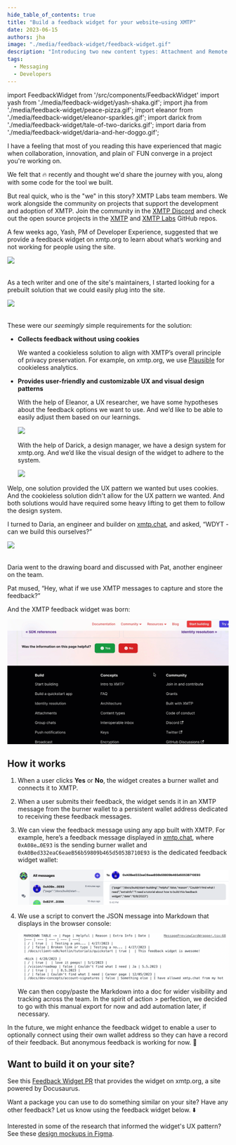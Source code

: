 ```yaml
---
hide_table_of_contents: true
title: "Build a feedback widget for your website—using XMTP"
date: 2023-06-15
authors: jha
image: "./media/feedback-widget/feedback-widget.gif"
description: "Introducing two new content types: Attachment and Remote Attachment."
tags:
  - Messaging
  - Developers
---
```


import FeedbackWidget from '/src/components/FeedbackWidget'
import yash from './media/feedback-widget/yash-shaka.gif';
import jha from './media/feedback-widget/peace-pizza.gif';
import eleanor from './media/feedback-widget/eleanor-sparkles.gif';
import darick from './media/feedback-widget/tale-of-two-daricks.gif';
import daria from './media/feedback-widget/daria-and-her-doggo.gif';

I have a feeling that most of you reading this have experienced that magic when collaboration, innovation, and plain ol' FUN converge in a project you're working on. 

We felt that 🔥 recently and thought we'd share the journey with you, along with some code for the tool we built.

<!--truncate-->

But real quick, who is the "we" in this story? XMTP Labs team members. We work alongside the community on projects that support the development and adoption of XMTP. Join the community in the [XMTP Discord](https://discord.gg/xmtp) and check out the open source projects in the [XMTP](https://github.com/xmtp) and [XMTP Labs](https://github.com/xmtp-labs) GitHub repos.

A few weeks ago, Yash, PM of Developer Experience, suggested that we provide a feedback widget on xmtp.org to learn about what’s working and not working for people using the site.

<div style={{ display: "flex", justifyContent: "center" }}>
    <img src={yash} style={{ width:"250px", align: "center" }} />
</div>
<br/>

As a tech writer and one of the site's maintainers, I started looking for a prebuilt solution that we could easily plug into the site.

<div style={{ display: "flex", justifyContent: "center" }}>
    <img src={jha} style={{width:"250px"}} />
</div>
<br/>

These were our _seemingly_ simple requirements for the solution:

- **Collects feedback without using cookies**

  We wanted a cookieless solution to align with XMTP’s overall principle of privacy preservation. For example, on xmtp.org, we use [Plausible](https://plausible.io/) for cookieless analytics.

- **Provides user-friendly and customizable UX and visual design patterns**

  With the help of Eleanor, a UX researcher, we have some hypotheses about the feedback options we want to use. And we’d like to be able to easily adjust them based on our learnings.

    <div style={{ display: "flex", justifyContent: "center" }}>
        <img src={eleanor} style={{width:"250px"}}/>
    </div>

  With the help of Darick, a design manager, we have a design system for xmtp.org. And we’d like the visual design of the widget to adhere to the system.

    <div style={{ display: "flex", justifyContent: "center" }}>
    <img src={darick} style={{width:"250px"}}/>
    </div>

Welp, one solution provided the UX pattern we wanted but uses cookies. And the cookieless solution didn't allow for the UX pattern we wanted. And both solutions would have required some heavy lifting to get them to follow the design system.

I turned to Daria, an engineer and builder on [xmtp.chat](https://xmtp.chat/), and asked, “WDYT - can we build this ourselves?”

<div style={{ display: "flex", justifyContent: "center" }}>
<img src={daria} style={{width:"250px"}}/>
</div>
<br/>

Daria went to the drawing board and discussed with Pat, another engineer on the team.

Pat mused, “Hey, what if we use XMTP messages to capture and store the feedback?”

And the XMTP feedback widget was born:

![feedback-widget.gif](./media/feedback-widget/feedback-widget.gif)

## How it works

1. When a user clicks **Yes** or **No**, the widget creates a burner wallet and connects it to XMTP.

2. When a user submits their feedback, the widget sends it in an XMTP message from the burner wallet to a persistent wallet address dedicated to receiving these feedback messages.

3. We can view the feedback message using any app built with XMTP. For example, here’s a feedback message displayed in [xmtp.chat](https://xmtp.chat/), where `0xA08e…0E93` is the sending burner wallet and `0xA0Bed332eaC6eaeB56b59809b465d5053B710E93` is the dedicated feedback widget wallet:

   ![Feedback messages in xmtp.chat](./media/feedback-widget/feedback-messages.png)

4. We use a script to convert the JSON message into Markdown that displays in the browser console:

   ![Feedback messages in markdown](./media/feedback-widget/feedback-markdown.png)

   We can then copy/paste the Markdown into a doc for wider visibility and tracking across the team. In the spirit of action > perfection, we decided to go with this manual export for now and add automation later, if necessary.

In the future, we might enhance the feedback widget to enable a user to optionally connect using their own wallet address so they can have a record of their feedback. But anonymous feedback is working for now. 🥸

## Want to build it on your site?

See this [Feedback Widget PR](https://github.com/xmtp/xmtp-dot-org/pull/344) that provides the widget on xmtp.org, a site powered by Docusaurus.

Want a package you can use to do something similar on your site? Have any other feedback? Let us know using the feedback widget below. ⬇️

Interested in some of the research that informed the widget's UX pattern? See these [design mockups in Figma](https://www.figma.com/file/TlpmopJyaIPq8Fxex0CaBG/xmtp.org-feedback-widget?type=design&node-id=11-79&t=0r2OpWcNKWT5yLx0-4).

<br/>
<FeedbackWidget />
